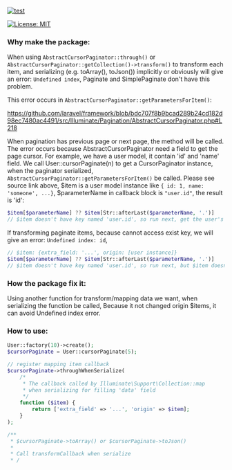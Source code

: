 [![test](https://github.com/hanksie/laravel-cursor-paginator-through-when-serialize/actions/workflows/test.yml/badge.svg)](https://github.com/HANKSIE/laravel-cursor-paginator-through-when-serialize/actions)

[![License: MIT](https://img.shields.io/badge/License-MIT-yellow.svg)](https://opensource.org/licenses/MIT)

### Why make the package:

When using `AbstractCursorPaginator::through()` or `AbstractCursorPaginator::getCollection()->transform()` to transform each item, and serializing
(e.g. toArray(), toJson()) implicitly or obviously will give an error: `Undefined index`,
Paginate and SimplePaginate don't have this problem.

This error occurs in `AbstractCursorPaginator::getParametersForItem()`:

https://github.com/laravel/framework/blob/bdc707f8b9bcad289b24cd182d98ec7480ac4491/src/Illuminate/Pagination/AbstractCursorPaginator.php#L218

When pagination has previous page or next page, the method will be called. The error occurs because AbstractCursorPaginator need a field to get the page cursor. For example, we have a user model, it contain 'id' and 'name' field. We call User::cursorPaginate(n) to get a CursorPaginator instance, when the paginator serialized, `AbstractCursorPaginator::getParametersForItem()` be called. Please see source link above, $item is a user model instance like
`{ id: 1, name: 'someone', ...}`, $parameterName in callback block is `"user.id"`, the result is 'id':

```php
$item[$parameterName] ?? $item[Str::afterLast($parameterName, '.')]
// $item doesn't have key named 'user.id', so run next, get the user's id
```

If transforming paginate items, because cannot access exist key, we will give an error: `Undefined index: id`,

```php
// $item: {extra_field: '...', origin: [user instance]}
$item[$parameterName] ?? $item[Str::afterLast($parameterName, '.')]
// $item doesn't have key named 'user.id', so run next, but $item doesn't have key named 'id' either. give an error: `Undefined index: id`
```

### How the package fix it:

Using another function for transform/mapping data we want, when serializing the function be called, Because it not changed origin $items, it can avoid Undefined index error.

### How to use:

```php
User::factory(10)->create();
$cursorPaginate = User::cursorPaginate(5);

// register mapping item callback
$cursorPaginate->throughWhenSerialize(
    /*
     * The callback called by Illuminate\Support\Collection::map
     * when serializing for filling 'data' field
     */
    function ($item) {
        return ['extra_field' => '...', 'origin' => $item];
    }
);

/**
 * $cursorPaginate->toArray() or $cursorPaginate->toJson()
 *
 * Call transformCallback when serialize
 * /
```

